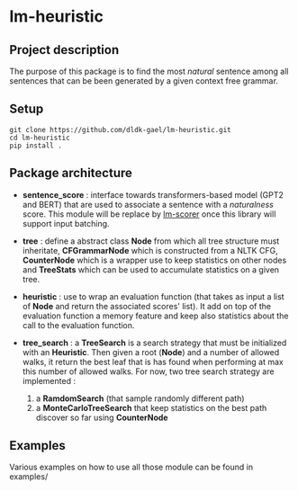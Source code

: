 # lm-heuristic

## Project description

The purpose of this package is to find the most *natural* sentence among all sentences 
that can be been generated by a given context free grammar. 

## Setup

```
git clone https://github.com/dldk-gael/lm-heuristic.git
cd lm-heuristic
pip install .
```

## Package architecture 

- **sentence_score** : interface towards transformers-based model (GPT2 and BERT) 
that are used to associate a sentence with a *naturalness* score. This module will be replace by [lm-scorer](https://github.com/simonepri/lm-scorer) once this library will support input batching. 

- **tree** : define a abstract class **Node** from which all tree structure must inheritate, **CFGrammarNode** which is constructed from a NLTK CFG, **CounterNode** which is a wrapper use to keep statistics on other nodes and **TreeStats** which can be used to accumulate statistics on a given tree. 

- **heuristic** : use to wrap an evaluation function (that takes as input a list of **Node** and return the associated scores' list). It add on top of the evaluation function a memory feature and keep also statistics about the call to the evaluation function. 
 - **tree_search** : a **TreeSearch** is a search strategy that must be initialized with an **Heuristic**. Then given a root (**Node**) and a number of allowed walks, it return the best leaf that is has found when performing at max this number of allowed walks. For now, two tree search strategy are implemented : 
     1. a **RamdomSearch** (that sample randomly different path) 
     2. a **MonteCarloTreeSearch** that keep statistics on the best path discover so far using **CounterNode** 
  
    
## Examples

Various examples on how to use all those module can be found in examples/ 
